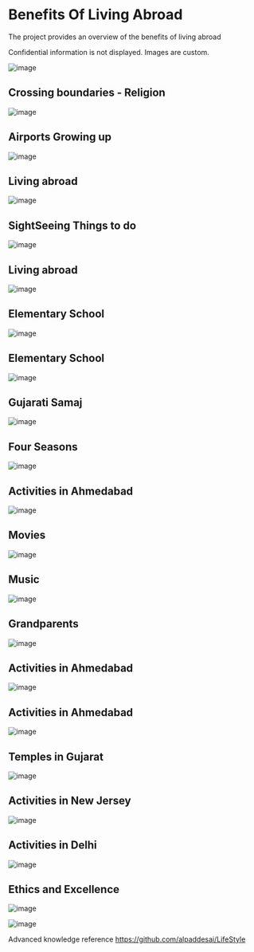 # Benefits Of Living Abroad

The project provides an overview of the benefits of living abroad

Confidential information is not displayed. Images are custom.

![image](AdvantagesofLivingAbroad.png)

## Crossing boundaries - Religion
![image](Religion.jpg)

## Airports Growing up
![image](ChildHoodAirportsGrowingUp.jpg)

## Living abroad
![image](ChildhoodactivitiesinAmerica.jpg)

## SightSeeing Things to do
![image](SightSeeingThingsToDo.jpg)

## Living abroad
![image](ChildhoodBuildingRelationships.jpg)

## Elementary School
![image](ElementarySchoolsQuizzes.jpg)

## Elementary School
![image](ElementarySchoolsHomework.jpg)

## Gujarati Samaj
![image](GujaratiSamajEvents.jpg)

## Four Seasons
![image](FourSeasonsActivitiesKids.jpg)

## Activities in Ahmedabad
![image](ActivitiesinAhmedabad.jpg)

## Movies
![image](Movies.JPG)

## Music
![image](Music.JPG)

## Grandparents
![image](Grandparents.jpg)

## Activities in Ahmedabad
![image](ActivitiesinAhmedabadFamily.jpg)

## Activities in Ahmedabad
![image](GujaratiSamajEventsAhmedabad.jpg)

## Temples in Gujarat
![image](TemplesInGujarat.JPG)

## Activities in New Jersey
![image](ActivitiesinNewJersey.jpg)

## Activities in Delhi
![image](TemplesInDelhi.jpg)

## Ethics and Excellence
![image](EthicsandExcellence.png)

![image](USCopyrightCertificate.png)

Advanced knowledge reference https://github.com/alpaddesai/LifeStyle
